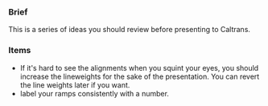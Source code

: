 ### Brief
This is a series of ideas you should review before presenting to Caltrans.

### Items
- If it's hard to see the alignments when you squint your eyes, you should increase the lineweights for the sake of the presentation. You can revert the line weights later if you want.
- label your ramps consistently with a number.
